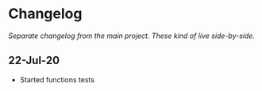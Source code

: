 # Changelog

*Separate changelog from the main project. These kind of live side-by-side.*

## 22-Jul-20

- Started functions tests
